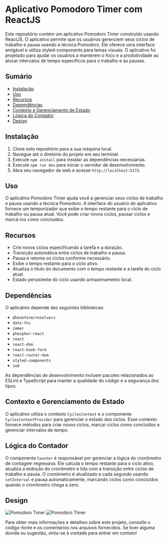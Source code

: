 # Aplicativo Pomodoro Timer com ReactJS

Este repositório contém um aplicativo Pomodoro Timer construído usando ReactJS. O aplicativo permite que os usuários gerenciem seus ciclos de trabalho e pausa usando a técnica Pomodoro. Ele oferece uma interface amigável e utiliza styled-components para temas visuais. O aplicativo foi projetado para ajudar os usuários a manterem o foco e a produtividade ao alocar intervalos de tempo específicos para o trabalho e as pausas.

## Sumário
- [Instalação](#instalação)
- [Uso](#uso)
- [Recursos](#recursos)
- [Dependências](#dependências)
- [Contexto e Gerenciamento de Estado](#contexto-e-gerenciamento-de-estado)
- [Lógica do Contador](#lógica-do-contador)
- [Design](#design)

## Instalação

1. Clone este repositório para a sua máquina local.
2. Navegue até o diretório do projeto em seu terminal.
3. Execute `npm install` para instalar as dependências necessárias.
4. Execute `npm run dev` para iniciar o servidor de desenvolvimento.
5. Abra seu navegador da web e acesse `http://localhost:5173`.

## Uso

O aplicativo Pomodoro Timer ajuda você a gerenciar seus ciclos de trabalho e pausa usando a técnica Pomodoro. A interface do usuário do aplicativo fornece um temporizador que exibe o tempo restante para o ciclo de trabalho ou pausa atual. Você pode criar novos ciclos, pausar ciclos e marcá-los como concluídos.

## Recursos

- Crie novos ciclos especificando a tarefa e a duração.
- Transição automática entre ciclos de trabalho e pausa.
- Pausa e retome os ciclos conforme necessário.
- Exibe o tempo restante para o ciclo ativo.
- Atualiza o título do documento com o tempo restante e a tarefa do ciclo atual.
- Estado persistente do ciclo usando armazenamento local.

## Dependências

O aplicativo depende das seguintes bibliotecas:

- `@hookform/resolvers`
- `date-fns`
- `immer`
- `phosphor-react`
- `react`
- `react-dom`
- `react-hook-form`
- `react-router-dom`
- `styled-components`
- `zod`

As dependências de desenvolvimento incluem pacotes relacionados ao ESLint e TypeScript para manter a qualidade do código e a segurança dos tipos.

## Contexto e Gerenciamento de Estado

O aplicativo utiliza o contexto `CyclesContext` e o componente `CyclesContextProvider` para gerenciar o estado dos ciclos. Esse contexto fornece métodos para criar novos ciclos, marcar ciclos como concluídos e gerenciar intervalos de tempo.

## Lógica do Contador

O componente `Counter` é responsável por gerenciar a lógica do cronômetro de contagem regressiva. Ele calcula o tempo restante para o ciclo ativo, atualiza a exibição do cronômetro e lida com a transição entre ciclos de trabalho e pausa. O cronômetro é atualizado a cada segundo usando `setInterval` e pausa automaticamente, marcando ciclos como concluídos quando o cronômetro chega a zero.

## Design

![Pomodoro Timer](./src/assets/home.png, "Pomodoro Timer")
![Pomodoro Timer](./src/assets/historico.png, "Pomodoro Timer")

Para obter mais informações e detalhes sobre este projeto, consulte o código-fonte e os comentários nos arquivos fornecidos. Se tiver alguma dúvida ou sugestão, sinta-se à vontade para entrar em contato!
